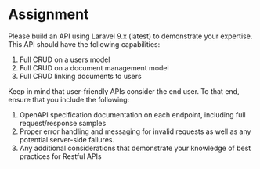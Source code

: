 # Assignment

Please build an API using Laravel 9.x (latest) to demonstrate your expertise. This API should have the following capabilities:

1. Full CRUD on a users model
2. Full CRUD on a document management model
3. Full CRUD linking documents to users

Keep in mind that user-friendly APIs consider the end user. To that end, ensure that you include the following:

1. OpenAPI specification documentation on each endpoint, including full request/response samples
2. Proper error handling and messaging for invalid requests as well as any potential server-side failures.
3. Any additional considerations that demonstrate your knowledge of best practices for Restful APIs
